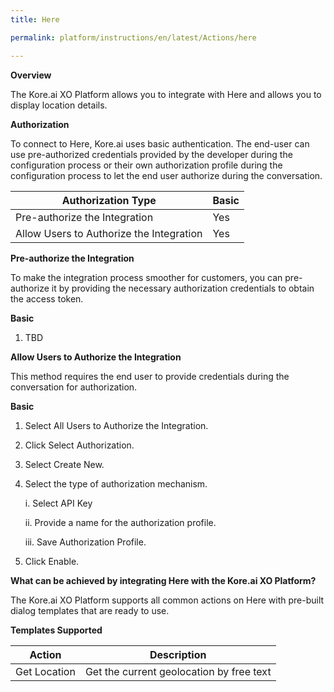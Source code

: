 ```yaml
---
title: Here

permalink: platform/instructions/en/latest/Actions/here

---
```


<base target="_blank">
<container>

**Overview**

The Kore.ai XO Platform allows you to integrate with Here and allows you to display location details.

</container>

<container>

**Authorization**
 
To connect to Here, Kore.ai uses basic authentication. The end-user can use pre-authorized credentials provided by the developer during the configuration process or their own authorization profile during the configuration process to let the end user authorize during the conversation.
 
 
 |Authorization Type                      | Basic |
 |----------------------------------------|-------|
 |Pre-authorize the Integration           |  Yes  |
 |Allow Users to Authorize the Integration|  Yes  |


**Pre-authorize the Integration**
 
 To make the integration process smoother for customers, you can pre-authorize it by providing the necessary authorization credentials to obtain the access token.

**Basic**
 
1. TBD
 
**Allow Users to Authorize the Integration**
 
This method requires the end user to provide credentials during the conversation for authorization.
 
**Basic**
 
1. Select All Users to Authorize the Integration.
 
2. Click Select Authorization.
 
3. Select Create New.
 
4. Select the type of authorization mechanism. 
 
   i.  Select API Key
 
   ii.  Provide a name for the authorization profile.
 
   iii.  Save Authorization Profile.
 
 5.  Click Enable.
 
 </container>
 
 <container>

**What can be achieved by integrating Here with the Kore.ai XO Platform?**
 
 The Kore.ai XO Platform supports all common actions on Here with pre-built dialog templates that are ready to use.
 
**Templates Supported**

| Action           | Description            |
|------------------|------------------------|
|Get Location     |Get the current geolocation by free text|

</container>
